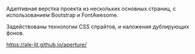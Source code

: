 Адаптивная верстка проекта из нескольких основных страниц, с использованием Bootstrap и FontAwesome.

Задействованы технологии CSS спрайтов, и наложения дублирующих фонов.

https://ale-lit.github.io/aperture/
